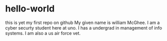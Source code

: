 # hello-world
this is yet my first repo on github
My given name is william McGhee. I am a cyber securty student here at uno. I has a undergrad in management of info systems. I am also a us air force vet.

